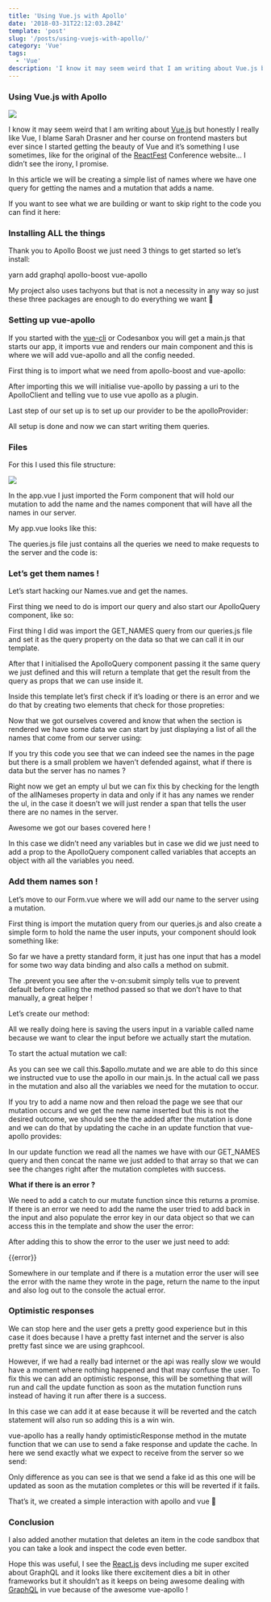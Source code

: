 ```yaml
---
title: 'Using Vue.js with Apollo'
date: '2018-03-31T22:12:03.284Z'
template: 'post'
slug: '/posts/using-vuejs-with-apollo/'
category: 'Vue'
tags:
  - 'Vue'
description: 'I know it may seem weird that I am writing about Vue.js but honestly I really like Vue, I blame Sarah Drasner and her course on frontend…'
---
```


### Using Vue.js with Apollo

![](https://cdn-images-1.medium.com/max/2560/1*NMzhN3iG7iQgWvu3NQfMzw.jpeg)

I know it may seem weird that I am writing about [Vue.js](https://www.yld.io/speciality/vue-js/) but honestly I really like Vue, I blame Sarah Drasner and her course on frontend masters but ever since I started getting the beauty of Vue and it’s something I use sometimes, like for the original of the [ReactFest](https://reactfest.com/) Conference website… I didn’t see the irony, I promise.

In this article we will be creating a simple list of names where we have one query for getting the names and a mutation that adds a name.

If you want to see what we are building or want to skip right to the code you can find it here:

### Installing ALL the things

Thank you to Apollo Boost we just need 3 things to get started so let’s install:

yarn add graphql apollo-boost vue-apollo

My project also uses tachyons but that is not a necessity in any way so just these three packages are enough to do everything we want 🚀

### Setting up vue-apollo

If you started with the [vue-cli](https://github.com/vuejs/vue-cli) or Codesanbox you will get a main.js that starts our app, it imports vue and renders our main component and this is where we will add vue-apollo and all the config needed.

First thing is to import what we need from apollo-boost and vue-apollo:

After importing this we will initialise vue-apollo by passing a uri to the ApolloClient and telling vue to use vue apollo as a plugin.

Last step of our set up is to set up our provider to be the apolloProvider:

All setup is done and now we can start writing them queries.

### Files

For this I used this file structure:

![](https://cdn-images-1.medium.com/max/800/1*XhPD2RIBKeBl7Di2xyYd1Q.png)

In the app.vue I just imported the Form component that will hold our mutation to add the name and the names component that will have all the names in our server.

My app.vue looks like this:

The queries.js file just contains all the queries we need to make requests to the server and the code is:

### Let’s get them names !

Let’s start hacking our Names.vue and get the names.

First thing we need to do is import our query and also start our ApolloQuery component, like so:

First thing I did was import the GET_NAMES query from our queries.js file and set it as the query property on the data so that we can call it in our template.

After that I initialised the ApolloQuery component passing it the same query we just defined and this will return a template that get the result from the query as props that we can use inside it.

Inside this template let’s first check if it’s loading or there is an error and we do that by creating two elements that check for those propreties:

Now that we got ourselves covered and know that when the section is rendered we have some data we can start by just displaying a list of all the names that come from our server using:

If you try this code you see that we can indeed see the names in the page but there is a small problem we haven’t defended against, what if there is data but the server has no names ?

Right now we get an empty ul but we can fix this by checking for the length of the allNameses property in data and only if it has any names we render the ul, in the case it doesn’t we will just render a span that tells the user there are no names in the server.

Awesome we got our bases covered here !

In this case we didn’t need any variables but in case we did we just need to add a prop to the ApolloQuery component called variables that accepts an object with all the variables you need.

### Add them names son !

Let’s move to our Form.vue where we will add our name to the server using a mutation.

First thing is import the mutation query from our queries.js and also create a simple form to hold the name the user inputs, your component should look something like:

So far we have a pretty standard form, it just has one input that has a model for some two way data binding and also calls a method on submit.

The .prevent you see after the v-on:submit simply tells vue to prevent default before calling the method passed so that we don’t have to that manually, a great helper !

Let’s create our method:

All we really doing here is saving the users input in a variable called name because we want to clear the input before we actually start the mutation.

To start the actual mutation we call:

As you can see we call this.\$apollo.mutate and we are able to do this since we instructed vue to use the apollo in our main.js. In the actual call we pass in the mutation and also all the variables we need for the mutation to occur.

If you try to add a name now and then reload the page we see that our mutation occurs and we get the new name inserted but this is not the desired outcome, we should see the the added after the mutation is done and we can do that by updating the cache in an update function that vue-apollo provides:

In our update function we read all the names we have with our GET_NAMES query and then concat the name we just added to that array so that we can see the changes right after the mutation completes with success.

**What if there is an error ?**

We need to add a catch to our mutate function since this returns a promise. If there is an error we need to add the name the user tried to add back in the input and also populate the error key in our data object so that we can access this in the template and show the user the error:

After adding this to show the error to the user we just need to add:

<div v-if="error">{{error}}</div>

Somewhere in our template and if there is a mutation error the user will see the error with the name they wrote in the page, return the name to the input and also log out to the console the actual error.

### Optimistic responses

We can stop here and the user gets a pretty good experience but in this case it does because I have a pretty fast internet and the server is also pretty fast since we are using graphcool.

However, if we had a really bad internet or the api was really slow we would have a moment where nothing happened and that may confuse the user. To fix this we can add an optimistic response, this will be something that will run and call the update function as soon as the mutation function runs instead of having it run after there is a success.

In this case we can add it at ease because it will be reverted and the catch statement will also run so adding this is a win win.

vue-apollo has a really handy optimisticResponse method in the mutate function that we can use to send a fake response and update the cache. In here we send exactly what we expect to receive from the server so we send:

Only difference as you can see is that we send a fake id as this one will be updated as soon as the mutation completes or this will be reverted if it fails.

That’s it, we created a simple interaction with apollo and vue 🚀

### Conclusion

I also added another mutation that deletes an item in the code sandbox that you can take a look and inspect the code even better.

Hope this was useful, I see the [React.js](https://www.yld.io/speciality/react-js/) devs including me super excited about GraphQL and it looks like there excitement dies a bit in other frameworks but it shouldn’t as it keeps on being awesome dealing with [GraphQL](https://www.yld.io/speciality/graphql/) in vue because of the awesome vue-apollo !
